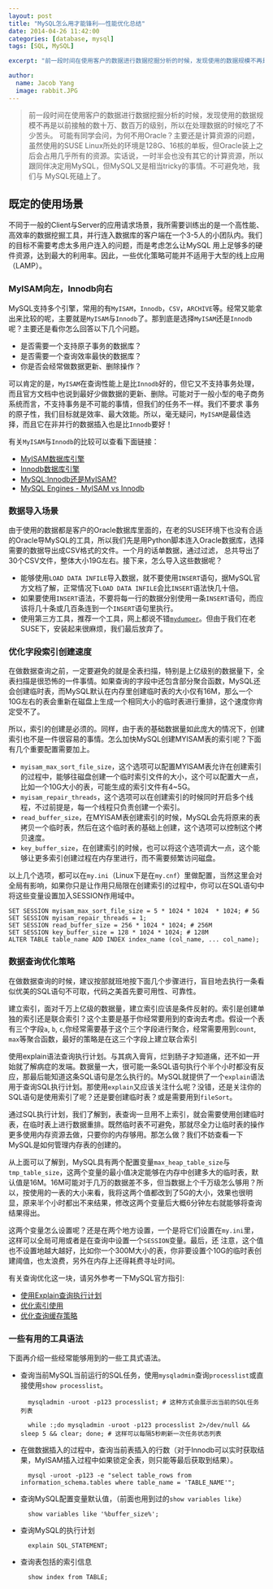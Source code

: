 ---layout: posttitle: "MySQL怎么用才能锋利——性能优化总结"date: 2014-04-26 11:42:00categories: [database, mysql]tags: [SQL, MySQL]excerpt: "前一段时间在使用客户的数据进行数据挖掘分析的时候，发现使用的数据规模不再是以前接触的数十万、数百万的级别，所以在处理数据的时候吃了不少苦头"author:  name: Jacob Yang  image: rabbit.JPG---> 前一段时间在使用客户的数据进行数据挖掘分析的时候，发现使用的数据规模不再是以前接触的数十万、数百万的级别，所以在处理数据的时候吃了不少苦头。 可能有同学会问，为何不用Oracle？主要还是计算资源的问题，虽然使用的SUSE Linux所处的环境是128G、16核的单板，但Oracle装上之后会占用几乎所有的资源。实话说，一时半会也没有其它的计算资源，所以跟同伴决定用MySQL，但MySQL又是相当tricky的事情。不可避免地，我们与MySQL死磕上了。## 既定的使用场景不同于一般的Client与Server的应用请求场景，我所需要训练出的是一个高性能、高效率的数据挖掘工具，并行连入数据库的客户端在一个3-5人的小团队内。我们的目标不需要考虑太多用户连入的问题，而是考虑怎么让MySQL用上足够多的硬件资源，达到最大的利用率。因此，一些优化策略可能并不适用于大型的线上应用（LAMP）。### MyISAM向左，Innodb向右MySQL支持多个引擎，常用的有`MyISAM`，`Innodb`，`CSV`，`ARCHIVE`等。经常又能拿出来比较的呢，主要就是`MyISAM`与`Innodb`了。那到底是选择`MyISAM`还是`Innodb`呢？主要还是看你怎么回答以下几个问题。* 是否需要一个支持原子事务的数据库？* 是否需要一个查询效率最快的数据库？* 你是否会经常做数据更新、删除操作？可以肯定的是，`MyISAM`在查询性能上是比`Innodb`好的，但它又不支持事务处理，而且官方文档中也说到最好少做数据的更新、删除。可能对于一般小型的电子商务系统而言，不支持事务是不可能的事情，但我们的任务不一样。我们不要求事务的原子性，我们目标就是效率、最大效能。所以，毫无疑问，`MyISAM`是最佳选择，而且它在非并行的数据插入也是比`Innodb`要好！有关`MyISAM`与`Innodb`的比较可以查看下面链接：* [MyISAM数据库引擎][0-1]* [Innodb数据库引擎][0-2]* [MySQL:Innodb还是MyISAM?][0-3]* [MySQL Engines - MyISAM vs Innodb][0-4]### 数据导入场景由于使用的数据都是客户的Oracle数据库里面的，在老的SUSE环境下也没有合适的Oracle导MySQL的工具，所以我们先是用Python脚本连入Oracle数据库，选择需要的数据导出成CSV格式的文件。一个月的话单数据，通过过滤，总共导出了30个CSV文件，整体大小19G左右。接下来，怎么导入这些数据呢？* 能够使用`LOAD DATA INFILE`导入数据，就不要使用`INSERT`语句，据MySQL官方文档了解，正常情况下`LOAD DATA INFILE`会比`INSERT`语法快几十倍。* 如果要使用`INSERT`语法，不要将每一行的数据分别使用一条`INSERT`语句，而应该将几十条或几百条连到一个`INSERT`语句里执行。* 使用第三方工具，推荐一个工具，网上都说不错[`mydumper`](https://launchpad.net/mydumper)。但由于我们在老SUSE下，安装起来很麻烦，我们最后放弃了。### 优化字段索引创建速度在做数据查询之前，一定要避免的就是全表扫描，特别是上亿级别的数据量下，全表扫描是很恐怖的一件事情。如果查询的字段中还包含部分聚合函数，MySQL还会创建临时表，而MySQL默认在内存里创建临时表的大小仅有16M，那么一个10G左右的表会重新在磁盘上生成一个相同大小的临时表进行重排，这个速度你肯定受不了。所以，索引的创建是必须的。同样，由于表的基础数据量如此庞大的情况下，创建索引也不是一件很容易的事情。怎么加快MySQL创建MYISAM表的索引呢？下面有几个重要配置需要加上。* `myisam_max_sort_file_size`，这个选项可以配置MYISAM表允许在创建索引的过程中，能够往磁盘创建一个临时索引文件的大小，这个可以配置大一点，比如一个10G大小的表，可能生成的索引文件有4~5G。* `myisam_repair_threads`，这个选项可以在创建索引的时候同时开启多个线程，不过前提是，每一个线程只负责创建一个索引。* `read_buffer_size`，在MYISAM表创建索引的时候，MySQL会先将原来的表拷贝一个临时表，然后在这个临时表的基础上创建，这个选项可以控制这个拷贝速度。* `key_buffer_size`，在创建索引的时候，也可以将这个选项调大一点，这个能够让更多索引创建过程在内存里进行，而不需要频繁访问磁盘。以上几个选项，都可以在`my.ini`（Linux下是在`my.cnf`）里做配置，当然这里会对全局有影响，如果你只是让作用只局限在创建索引的过程中，你可以在SQL语句中将这些变量设置加入SESSION作用域中。        SET SESSION myisam_max_sort_file_size = 5 * 1024 * 1024  * 1024; # 5G    SET SESSION myisam_repair_threads = 1;    SET SESSION read_buffer_size = 256 * 1024 * 1024; # 256M    SET SESSION key_buffer_size = 128 * 1024 * 1024; # 128M    ALTER TABLE table_name ADD INDEX index_name (col_name, ... col_name);        ### 数据查询优化策略在做数据查询的时候，建议按部就班地按下面几个步骤进行，盲目地去执行一条看似优美的SQL语句不可取，代码之美首先要可用性、可靠性。建立索引，面对千万上亿级的数据量，建立索引应该是条件反射的。索引是创建单独的索引还是联合索引？这个主要是基于你经常要用到的查询去考虑。假设一个表有三个字段`a`, `b`, `c`,你经常需要基于这个三个字段进行聚合，经常需要用到`count`, `max`等聚合函数，最好的策略是在这三个字段上建立联合索引使用explain语法查询执行计划。与其病入膏肓，烂到肠子才知道痛，还不如一开始就了解病症的发端。数据量一大，很可能一条SQL语句执行个半个小时都没有反应，那最后能知道这条SQL语句是怎么执行的。MySQL就提供了一个`explain`语法用于查询SQL执行计划。那使用`explain`又应该关注什么呢？没错，还是关注你的SQL语句是使用索引了呢？还是要创建临时表？或是需要用到`fileSort`。通过SQL执行计划，我们了解到，表查询一旦用不上索引，就会需要使用创建临时表，在临时表上进行数据重排。既然临时表不可避免，那就尽全力让临时表的操作更多使用内存资源去做，只要你的内存够用。那怎么做？我们不妨查看一下MySQL是如何管理内存表的创建的。从上面可以了解到，MySQL具有两个配置变量`max_heap_table_size`与`tmp_table_size`，这两个变量的最小值决定能够在内存中创建多大的临时表，默认值是16M。16M可能对于几万的数据差不多，但当数据上个千万级怎么够用？所以，按使用的一表的大小来看，我将这两个值都改到了5G的大小，效果也很明显，原来半个小时都出不来结果，修改这两个变量后大概6分钟左右就能够将查询结果得出。这两个变量怎么设置呢？还是在两个地方设置，一个是将它们设置在`my.ini`里，这样可以全局可用或者是在查询中设置一个`SESSION`变量。最后，还注意，这个值也不设置地越大越好，比如你一个300M大小的表，你非要设置个10G的临时表创建阈值，也太浪费，另外在内存上还得耗费寻址时间。有关查询优化这一块，请另外参考一下MySQL官方指引:* [使用Explain查询执行计划][1-1]* [优化索引使用][1-2]* [优化查询缓存策略][1-3]### 一些有用的工具语法下面再介绍一些经常能够用到的一些工具式语法。* 查询当前MySQL当前运行的SQL任务，使用`mysqladmin`查询`processlist`或直接使用`show processlist`。        mysqladmin -uroot -p123 processlist; # 这种方式会展示出当前的SQL任务列表                while :;do mysqladmin -uroot -p123 processlist 2>/dev/null && sleep 5 && clear; done; # 这样可以每隔5秒刷新一次任务状态列表 * 在做数据插入的过程中，查询当前表插入的行数（对于Innodb可以实时获取结果，MyISAM插入过程中如果锁定全表，则只能等最后获取到结果）。        mysql -uroot -p123 -e "select table_rows from information_schema.tables where table_name = 'TABLE_NAME'";* 查询MySQL配置变量默认值，（前面也用到过的`show variables like`）                show variables like '%buffer_size%';* 查询MySQL的执行计划        explain SQL_STATEMENT;* 查询表包括的索引信息        show index from TABLE;        [0-1]: https://dev.mysql.com/doc/refman/5.0/en/myisam-storage-engine.html[0-2]: https://dev.mysql.com/doc/refman/5.0/en/innodb-storage-engine.html[0-3]: http://coolshell.cn/articles/652.html[0-4]: http://www.rackspace.com/knowledge_center/article/mysql-engines-myisam-vs-innodb[1-1]: https://dev.mysql.com/doc/refman/5.0/en/using-explain.html[1-2]: https://dev.mysql.com/doc/refman/5.0/en/optimization-indexes.html[1-3]: https://dev.mysql.com/doc/refman/5.0/en/buffering-caching.html
